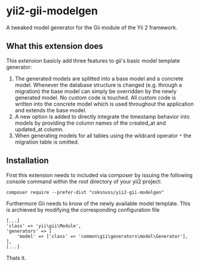 yii2-gii-modelgen
=================

A tweaked model generator for the Gii module of the Yii 2 framework.

What this extension does
------------------------

This extension basicly add three features to gii's basic model template generator:

1. The generated models are splitted into a base model and a concrete model. Whenever the database structure is changed (e.g. through a migration) the base model can simply be overridden by the newly generated model. No custom code is touched. All custom code is written into the concrete model which is used throughout the application and extends the base model.
2. A new option is added to directly integrate the timestamp behavior into models by providing the column names of the created_at and updated_at column.
3. When generating models for all tables using the wildcard operator `*` the migration table is omitted.


Installation
------------

First this extension needs to included via composer by issuing the following console command within the root directory of your yii2 project:

~~~
composer require --prefer-dist "coksnuss/yii2-gii-modelgen"
~~~

Furthermore Gii needs to know of the newly available model template. This is archieved by modifying the corresponding configuration file

~~~
[...]
'class' => 'yii\gii\Module',
'generators' => [
    'model' => ['class' => 'common\gii\generators\model\Generator'],
],
[...]
~~~

Thats it.

